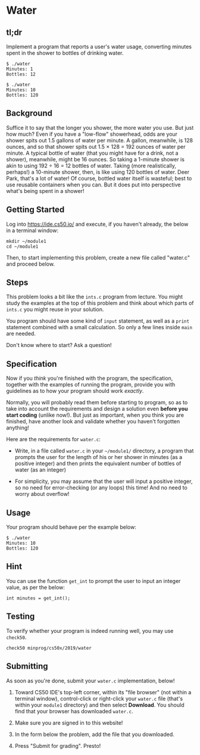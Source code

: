 # Water

## tl;dr

Implement a program that reports a user's water usage, converting minutes spent in the shower to bottles of drinking water.

	$ ./water
	Minutes: 1
	Bottles: 12

	$ ./water
	Minutes: 10
	Bottles: 120


## Background

Suffice it to say that the longer you shower, the more water you use. But just how much? Even if you have a "low-flow" showerhead, odds are your shower spits out 1.5 gallons of water per minute. A gallon, meanwhile, is 128 ounces, and so that shower spits out 1.5 × 128 = 192 ounces of water per minute. A typical bottle of water (that you might have for a drink, not a shower), meanwhile, might be 16 ounces. So taking a 1-minute shower is akin to using 192 ÷ 16 = 12 bottles of water. Taking (more realistically, perhaps!) a 10-minute shower, then, is like using 120 bottles of water. Deer Park, that's a lot of water! Of course, bottled water itself is wasteful; best to use reusable containers when you can. But it does put into perspective what's being spent in a shower!


## Getting Started

Log into <https://ide.cs50.io/> and execute, if you haven't already, the below in a terminal window:

	mkdir ~/module1
	cd ~/module1

Then, to start implementing this problem, create a new file called "water.c" and proceed below.


## Steps

This problem looks a bit like the `ints.c` program from lecture. You might study the examples at the top of this problem and think about which parts of `ints.c` you might reuse in your solution.

You program should have some kind of `input` statement, as well as a `print` statement combined with a small calculation. So only a few lines inside `main` are needed.

Don't know where to start? Ask a question!


## Specification

Now if you *think* you're finished with the program, the specification, together with the examples of running the program, provide you with guidelines as to how your program should work _exactly_. 

Normally, you will probably read them before starting to program, so as to take into account the requirements and design a solution even **before you start coding** (unlike now!). But just as important, when you think you are finished, have another look and validate whether you haven't forgotten anything!

Here are the requirements for `water.c`:

* Write, in a file called `water.c` in your `~/module1/` directory, a program that prompts the user for the length of his or her shower in minutes (as a positive integer) and then prints the equivalent number of bottles of water (as an integer)

* For simplicity, you may assume that the user will input a positive integer, so no need for error-checking (or any loops) this time! And no need to worry about overflow!


## Usage

Your program should behave per the example below:

	$ ./water
	Minutes: 10
	Bottles: 120


## Hint

You can use the function `get_int` to prompt the user to input an integer value, as per the below:

	int minutes = get_int();


## Testing

To verify whether your program is indeed running well, you may use `check50`.

	check50 minprog/cs50x/2019/water


## Submitting

As soon as you're done, submit your `water.c` implementation, below! 

1. Toward CS50 IDE's top-left corner, within its "file browser" (not within a terminal window), control-click or right-click your `water.c` file (that's within your `module1` directory) and then select **Download**. You should find that your browser has downloaded `water.c`.

3. Make sure you are signed in to this website!

4. In the form below the problem, add the file that you downloaded.

5. Press "Submit for grading". Presto!
